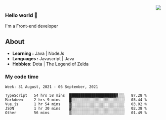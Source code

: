 <img align='right' src="https://github-readme-stats.vercel.app/api?username=jumodada&show_icons=true&theme=vue">

### Hello world 👋

I'm a Front-end developer 
    
## About
-  **Learning :** Java | NodeJs
-  **Languages :** Javascript | Java
-  **Hobbies:** Dota | The Legend of Zelda

### My code time

<!--START_SECTION:waka-->
```text
Week: 31 August, 2021 - 06 September, 2021

TypeScript   54 hrs 58 mins  █████████████████████▓░░░   87.28 % 
Markdown     2 hrs 9 mins    █░░░░░░░░░░░░░░░░░░░░░░░░   03.44 % 
Vue.js       1 hr 54 mins    ▓░░░░░░░░░░░░░░░░░░░░░░░░   03.02 % 
JSON         1 hr 30 mins    ▓░░░░░░░░░░░░░░░░░░░░░░░░   02.38 % 
Other        56 mins         ▒░░░░░░░░░░░░░░░░░░░░░░░░   01.49 % 
```
<!--END_SECTION:waka-->
